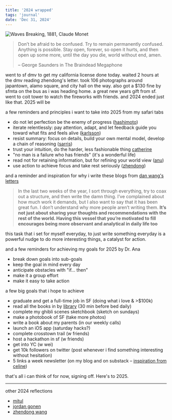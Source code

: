 ```yaml
---
title: '2024 wrapped'
tags: 'journal'
date: 'Dec 31, 2024'
---
```


![Waves Breaking, 1881, Claude Monet](/images/wavesbyclaude.jpg)

> Don’t be afraid to be confused. Try to remain permanently confused. Anything is possible. Stay open, forever, so open it hurts, and then open up some more, until the day you die, world without end, amen.
>
> – George Saunders in The Braindead Megaphone

went to sf dmv to get my california license done today. waited 2 hours at the dmv reading zhendong's letter. took 106 photographs around japantown, alamo square, and city hall on the way. also got a $130 fine by sfmta on the bus as i was heading home. a great new years gift from sf. went to coit tower to watch the fireworks with friends. and 2024 ended just like that. 2025 will be

a few reminders and principles i want to take into 2025 from my safari tabs

- do not let perfection be the enemy of progress ([hashimoto](https://mitchellh.com/writing/building-large-technical-projects#user-content-fn-1))
- iterate relentlessly: pay attention, adapt, and let feedback guide you toward what fits and feels alive ([karlsson](https://www.henrikkarlsson.xyz/p/unfolding))
- resist summary: focus on details, build your own mental model, develop a chain of reasoning ([sarris](https://map.simonsarris.com/p/resist-summary))
- trust your intuition, do the harder, less fashionable thing [catherine](https://catherineshannon.substack.com/p/how-to-make-the-most-of-your-20s-37a)
- "no man is a failure who has friends" (it's a wonderful life)
- read not for retaining information, but for refining your world view ([anu](https://www.workingtheorys.com/p/writing-wrapped))
- use action to achieve focus and take rest seriously ([zhendong](https://zhengdongwang.com/2024/12/29/2024-letter.html))

and a reminder and inspiration for why i write these blogs from [dan wang's letters](https://danwang.co/2023-letter/)

> In the last two weeks of the year, I sort through everything, try to coax out a structure, and then write the damn thing. I’ve complained about how much work it demands, but I also want to say that it has been great fun. I don’t understand why more people aren’t writing them. **It’s not just about sharing your thoughts and recommendations with the rest of the world. Having this vessel that you’re motivated to fill encourages being more observant and analytical in daily life too**

this task that i set for myself everyday, to just write something everyday is a powerful nudge to do more interesting things, a catalyst for action.

and a few reminders for achieving my goals for 2025 by Dr. Ana

- break down goals into sub-goals
- keep the goal in mind every day
- anticipate obstacles with "if... then"
- make it a group effort
- make it easy to take action

a few big goals that i hope to achieve

- graduate and get a full-time job in SF (doing what i love & >$100k)
- read all the books in by [library](/library) (30 min before bed daily)
- complete my ghibli scenes sketchbook (sketch on sundays)
- make a photobook of SF (take more photos)
- write a book about my parents (in our weekly calls)
- launch an iOS app (saturday hacks?)
- complete crosstown trail (w friends)
- host a hackathon in sf (w friends)
- get into YC (w wei)
- get 10k followers on twitter (post whenever i find something interesting without hesitation)
- 5 links a week newsletter (on my blog and on substack – [inspiration from celine](https://www.personalcanon.com/p/in-praise-of-writing-on-the-internet))

that's all i can think of for now, signing off. Here's to 2025.

---

other 2024 reflections

- [mitul](https://mitul.ca/p/2024)
- [jordan gonen](https://docs.google.com/document/d/1V-r87yBT5yphoxz7owCRwYugqczzQNeSBdqJ8K75rVw/mobilebasic)
- [zhendong wang](https://zhengdongwang.com/2024/12/29/2024-letter.html)
